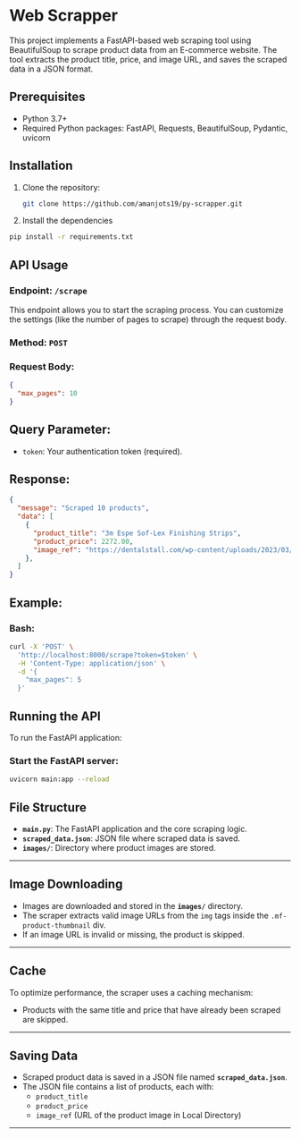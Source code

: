 
# Web Scrapper

This project implements a FastAPI-based web scraping tool using BeautifulSoup to scrape product data from an E-commerce website. The tool extracts the product title, price, and image URL, and saves the scraped data in a JSON format.

## Prerequisites

- Python 3.7+
- Required Python packages: FastAPI, Requests, BeautifulSoup, Pydantic, uvicorn

## Installation

1. Clone the repository:

   ```bash
   git clone https://github.com/amanjots19/py-scrapper.git
   ```
2. Install the dependencies
``` bash
pip install -r requirements.txt
```
## API Usage

### Endpoint: `/scrape`

This endpoint allows you to start the scraping process. You can customize the settings (like the number of pages to scrape) through the request body.

### Method: `POST`

### Request Body:

```json
{
  "max_pages": 10
}
```
## Query Parameter:
- `token`: Your authentication token (required).

## Response:

```json
{
  "message": "Scraped 10 products",
  "data": [
    {
      "product_title": "3m Espe Sof-Lex Finishing Strips",
      "product_price": 2272.00,
      "image_ref": "https://dentalstall.com/wp-content/uploads/2023/03/3m_espe_sof-lex_finishing_strips_-_refill-300x300.jpg"
    },
  ]
}
```

## Example:

### Bash:

```bash
curl -X 'POST' \
  'http://localhost:8000/scrape?token=$token' \
  -H 'Content-Type: application/json' \
  -d '{
    "max_pages": 5
  }'
```
## Running the API

To run the FastAPI application:

 ### Start the FastAPI server:
   ```bash
   uvicorn main:app --reload
   ```
  
## File Structure

- **`main.py`**: The FastAPI application and the core scraping logic.
- **`scraped_data.json`**: JSON file where scraped data is saved.
- **`images/`**: Directory where product images are stored.

---

## Image Downloading

- Images are downloaded and stored in the **`images/`** directory.
- The scraper extracts valid image URLs from the `img` tags inside the `.mf-product-thumbnail` div.
- If an image URL is invalid or missing, the product is skipped.

---

## Cache

To optimize performance, the scraper uses a caching mechanism:
- Products with the same title and price that have already been scraped are skipped.

---

## Saving Data

- Scraped product data is saved in a JSON file named **`scraped_data.json`**.
- The JSON file contains a list of products, each with:
  - `product_title`
  - `product_price`
  - `image_ref` (URL of the product image in Local Directory)

---


  

